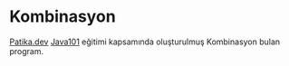# Kombinasyon
[Patika.dev](https://www.patika.dev) [Java101](https://app.patika.dev/courses/java101) eğitimi kapsamında oluşturulmuş Kombinasyon bulan program.
